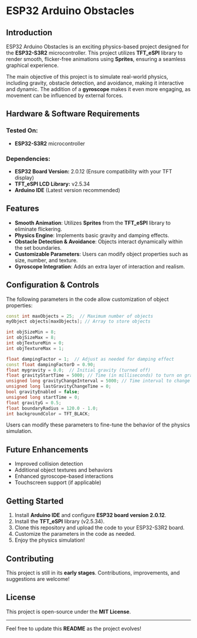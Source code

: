 # ESP32 Arduino Obstacles

## Introduction

ESP32 Arduino Obstacles is an exciting physics-based project designed for the **ESP32-S3R2** microcontroller. This project utilizes **TFT\_eSPI** library to render smooth, flicker-free animations using **Sprites**, ensuring a seamless graphical experience.

The main objective of this project is to simulate real-world physics, including gravity, obstacle detection, and avoidance, making it interactive and dynamic. The addition of a **gyroscope** makes it even more engaging, as movement can be influenced by external forces.

## Hardware & Software Requirements

### **Tested On:**

- **ESP32-S3R2** microcontroller

### **Dependencies:**

- **ESP32 Board Version:** 2.0.12 (Ensure compatibility with your TFT display)
- **TFT\_eSPI LCD Library:** v2.5.34
- **Arduino IDE** (Latest version recommended)

## Features

- **Smooth Animation**: Utilizes **Sprites** from the **TFT\_eSPI** library to eliminate flickering.
- **Physics Engine**: Implements basic gravity and damping effects.
- **Obstacle Detection & Avoidance**: Objects interact dynamically within the set boundaries.
- **Customizable Parameters**: Users can modify object properties such as size, number, and texture.
- **Gyroscope Integration**: Adds an extra layer of interaction and realism.

## Configuration & Controls

The following parameters in the code allow customization of object properties:

```cpp
const int maxObjects = 25;  // Maximum number of objects
myObject objects[maxObjects]; // Array to store objects

int objSizeMin = 8;
int objSizeMax = 8;
int objTextureMin = 0;
int objTextureMax = 1;

float dampingFactor = 1;  // Adjust as needed for damping effect
const float dampingFactorD = 0.90;
float mygravity = 0.0;  // Initial gravity (turned off)
float gravityStartTime = 5000; // Time (in milliseconds) to turn on gravity
unsigned long gravityChangeInterval = 5000; // Time interval to change gravity direction
unsigned long lastGravityChangeTime = 0;
bool gravityEnabled = false;
unsigned long startTime = 0;
float gravityG = 0.5;
float boundaryRadius = 120.0 - 1.0;
int backgroundColor = TFT_BLACK;
```

Users can modify these parameters to fine-tune the behavior of the physics simulation.

## Future Enhancements

- Improved collision detection
- Additional object textures and behaviors
- Enhanced gyroscope-based interactions
- Touchscreen support (if applicable)

## Getting Started

1. Install **Arduino IDE** and configure **ESP32 board version 2.0.12**.
2. Install the **TFT\_eSPI** library (v2.5.34).
3. Clone this repository and upload the code to your ESP32-S3R2 board.
4. Customize the parameters in the code as needed.
5. Enjoy the physics simulation!

## Contributing

This project is still in its **early stages**. Contributions, improvements, and suggestions are welcome!

## License

This project is open-source under the **MIT License**.

---

Feel free to update this **README** as the project evolves!

